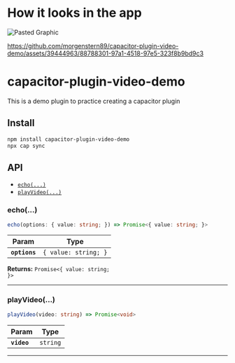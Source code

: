 # How it looks in the app

![Pasted Graphic](https://github.com/morgenstern89/capacitor-plugin-video-demo/assets/39444963/2171e880-13f9-4e56-998d-fe359e905e41)



https://github.com/morgenstern89/capacitor-plugin-video-demo/assets/39444963/88788301-97a1-4518-97e5-323f8b9bd9c3



# capacitor-plugin-video-demo

This is a demo plugin to practice creating a capacitor plugin

## Install

```bash
npm install capacitor-plugin-video-demo
npx cap sync
```

## API

<docgen-index>

* [`echo(...)`](#echo)
* [`playVideo(...)`](#playvideo)

</docgen-index>

<docgen-api>
<!--Update the source file JSDoc comments and rerun docgen to update the docs below-->

### echo(...)

```typescript
echo(options: { value: string; }) => Promise<{ value: string; }>
```

| Param         | Type                            |
| ------------- | ------------------------------- |
| **`options`** | <code>{ value: string; }</code> |

**Returns:** <code>Promise&lt;{ value: string; }&gt;</code>

--------------------


### playVideo(...)

```typescript
playVideo(video: string) => Promise<void>
```

| Param       | Type                |
| ----------- | ------------------- |
| **`video`** | <code>string</code> |

--------------------

</docgen-api>
